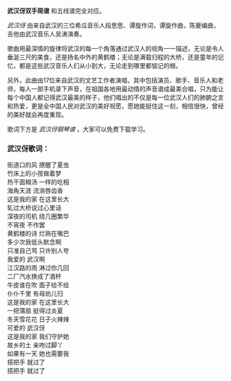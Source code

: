 

**武汉伢双手简谱** 和五线谱完全对应。

_武汉伢_ 由来自武汉的三位希瓜音乐人段思思、谭旋作词，谭旋作曲，陈夔编曲，吉他由武汉音乐人吴涛演奏。

歌曲用最深情的旋律将武汉的每一个角落通过武汉人的视角一一描述，无论是令人垂涎三尺的美食，还是扬名中外的黄鹤楼；无论是满载归程的大桥，还是童年的记忆，都是这些武汉音乐人们从小到大，无论走到哪里都惦记的根。

另外，此曲由17位来自武汉的文艺工作者演唱，其中包括演员、歌手、音乐人和老师，每人一部手机录下声音，在祖国各地用最动情的声音谱成最美合唱，只为能让每个中国人都记得武汉最美的样子，他们唱出的不仅是每一位武汉人们的肺腑之言和热爱，更是全中国人民对武汉的美好祝愿，愿她能挺住这一刻，相信很快，曾经的美好就会再度重现。

歌词下方是 _武汉伢钢琴谱_ ，大家可以免费下载学习。

### 武汉伢歌词：

街道口的风 撩醒了夏虫  
竹床上的小孩做着梦  
热干面糊汤 一样的吃相  
海角天涯 流淌唇齿香  
这是我的家 在这里长大  
轧过大桥说过心里话  
深夜的司机 绕几圈繁华  
不宵夜 不作罢  
黄鹤楼的诗 烂熟在嘴巴  
多少次我低头默念啊  
只准自己骂 只许别人夸  
我爱的 武汉啊  
江汉路的雨 淋过你几回  
二厂汽水换成了酒杯  
牛皮谁在吹 面子给不给  
仆仆千里 有母劝儿归  
这是我的家 在这里长大  
一把蒲扇 挺得过炎夏  
冬天雪花花 日子火辣辣  
可爱的 武汉伢  
这是我的家 我们守护她  
故乡的土 亲吻过脚丫  
如果有一天 她也需要我  
搭把手 就过了  
搭把手 就过了  

